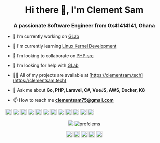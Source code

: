 <h1 align="center">Hi there 👋, I'm Clement Sam</h1>
<h3 align="center">A passionate Software Engineer from 0x41414141, Ghana</h3>

- 🔭 I’m currently working on [GLab](https://github.com/profclems/glab)

- 🌱 I'm currently learning [Linux Kernel Development](https://training.linuxfoundation.org/training/a-beginners-guide-to-linux-kernel-development-lfd103/)

<!-- 🎓 I’m currently pursuing **Computer Science and Engineering**-->

- 👯 I’m looking to collaborate on [PHP-src](https://github.com/php/php-src)

- 🤔 I’m looking for help with [GLab](https://github.com/profclems/glab)

- 👨‍💻 All of my projects are available at [https://clementsam.tech](https://clementsam.tech)

- 💬 Ask me about **Go, PHP, Laravel, C#, VueJS, AWS, Docker, K8**

- 📫 How to reach me **clementsam75@gmail.com**

<!-- ⚡ Fun fact **I taught myself to code at the age of 14**-->

<p align="left"><img src="https://devicons.github.io/devicon/devicon.git/icons/vuejs/vuejs-original-wordmark.svg" alt="vuejs" width="20" height="20"/> <img src="https://devicons.github.io/devicon/devicon.git/icons/amazonwebservices/amazonwebservices-original-wordmark.svg" alt="aws" width="20" height="20"/> <img src="https://devicons.github.io/devicon/devicon.git/icons/cplusplus/cplusplus-original.svg" alt="cplusplus" width="20" height="20"/> <img src="https://devicons.github.io/devicon/devicon.git/icons/csharp/csharp-original.svg" alt="csharp" width="20" height="20"/> <img src="https://devicons.github.io/devicon/devicon.git/icons/docker/docker-original-wordmark.svg" alt="docker" width="20" height="20"/> <img src="https://devicons.github.io/devicon/devicon.git/icons/go/go-original.svg" alt="go" width="20" height="20"/> <img src="https://devicons.github.io/devicon/devicon.git/icons/laravel/laravel-plain-wordmark.svg" alt="laravel" width="20" height="20"/> <img src="https://devicons.github.io/devicon/devicon.git/icons/mysql/mysql-original-wordmark.svg" alt="mysql" width="20" height="20"/> <img src="https://devicons.github.io/devicon/devicon.git/icons/php/php-original.svg" alt="php" width="20" height="20"/> <img src="https://devicons.github.io/devicon/devicon.git/icons/postgresql/postgresql-original-wordmark.svg" alt="postgresql" width="20" height="20"/> <img src="https://devicons.github.io/devicon/devicon.git/icons/nginx/nginx-original.svg" alt="nginx" width="20" height="20"/> <img src="https://devicons.github.io/devicon/devicon.git/icons/linux/linux-original.svg" alt="linux" width="20" height="20"/></p><p align="center"> 
  <img src="https://github-readme-stats.vercel.app/api/top-langs/?username=mattn&hide=html" />
  <img src="https://github-readme-stats.vercel.app/api?username=profclems&show_icons=true&count_private=true&line_height=40" alt="profclems" /> </p>

<p align="center">
<a href="https://linkedin.com/in/clementsam75" target="blank"><img align="center" src="https://cdn.jsdelivr.net/npm/simple-icons@3.0.1/icons/linkedin.svg" alt="clementsam75" height="20" width="20" /></a>
<a href="https://stackoverflow.com/users/5433233" target="blank"><img align="center" src="https://cdn.jsdelivr.net/npm/simple-icons@3.0.1/icons/stackoverflow.svg" alt="5433233" height="20" width="20" /></a>
<a href="https://twitter.com/clems_dev" target="blank"><img align="center" src="https://cdn.jsdelivr.net/npm/simple-icons@3.0.1/icons/twitter.svg" alt="clems_dev" height="20" width="20" /></a>
<a href="https://dev.to/profclems" target="blank"><img align="center" src="https://cdn.jsdelivr.net/npm/simple-icons@3.0.1/icons/dev-dot-to.svg" alt="profclems" height="20" width="20" /></a>
<a href="https://instagram.com/clems_dev" target="blank"><img align="center" src="https://cdn.jsdelivr.net/npm/simple-icons@3.0.1/icons/instagram.svg" alt="clems_dev" height="20" width="20" /></a>
</p>
